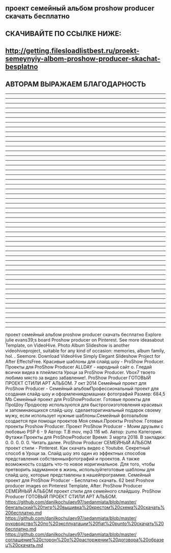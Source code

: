 проект семейный альбом proshow producer скачать бесплатно
--------------------------------------------------
СКАЧИВАЙТЕ ПО ССЫЛКЕ НИЖЕ:
--------------------------------------------------
http://getting.filesloadlistbest.ru/proekt-semeynyiy-albom-proshow-producer-skachat-besplatno
--------------------------------------------------
АВТОРАМ ВЫРАЖАЕМ БЛАГОДАРНОСТЬ
--------------------------------------------------
--------------------------------------------------
--------------------------------------------------
--------------------------------------------------
--------------------------------------------------
--------------------------------------------------
--------------------------------------------------
--------------------------------------------------
--------------------------------------------------
--------------------------------------------------
--------------------------------------------------
--------------------------------------------------
--------------------------------------------------
--------------------------------------------------
--------------------------------------------------
--------------------------------------------------
--------------------------------------------------
--------------------------------------------------
--------------------------------------------------
--------------------------------------------------
--------------------------------------------------
--------------------------------------------------
--------------------------------------------------
--------------------------------------------------
--------------------------------------------------
--------------------------------------------------
--------------------------------------------------
--------------------------------------------------
--------------------------------------------------
--------------------------------------------------
--------------------------------------------------
--------------------------------------------------
--------------------------------------------------
--------------------------------------------------
--------------------------------------------------
--------------------------------------------------
--------------------------------------------------
--------------------------------------------------
--------------------------------------------------
--------------------------------------------------
--------------------------------------------------
--------------------------------------------------
--------------------------------------------------
--------------------------------------------------
--------------------------------------------------
--------------------------------------------------
--------------------------------------------------
--------------------------------------------------
--------------------------------------------------
--------------------------------------------------
--------------------------------------------------
проект семейный альбом proshow producer скачать бесплатно Explore julie evans39;s board Proshow producer on Pinterest.  See more ideasabout Template,  on VideoHive. Photo Album Slideshow is another videohiveproject, suitable for any kind of occasion: memories, album family, hol. . Seemore. Download VideoHive Simply Elegant Slideshow Project for After EffectsFree. Красивые шаблоны для слайд шоу - ProShow Producer. Проекты для ProShow Producer  ALLDAY - народный сайт о. Гледай всички видеа в плейлиста Уроци за ProShow Producer. Vbox7 твоето любимо място за видео забавление!. ProShow Producer ГОТОВЫЙ ПРОЕКТ СТИЛИ АРТ АЛЬБОМ. 7 окт 2014  Семейный проект для ProShow Producer - Семейный альбомПрофессиональный проект для создания слайд-шоу и оформлениядомашних фотографий Размер: 684,5 Mb Семейный проект для ProShowProducer. Готовые проекты для ПроШоу Продюсер используются для быстрогоизготовления красивых и запоминающихся слайд-шоу.  сделаеторигинальный подарок своему мужу, если использует нужные шаблоны.Семейный фотоальбом создается при помощи проектов Моя семья.Проекты Proshow. Готовые проекты Proshow Producer. Проект ProShow Producer - Моим друзьям с любовью PSP 6 - 9  Автор: T.B mov, mp3  116 мб. Автор: zumo Категория: Футажи  Проекты для ProShowProducer Время: 3 марта 2018. В закладки: 0. 0. 0. 0. 0. Читать далее. ProShow Producer СЕМЕЙНЫЙ АЛЬБОМ проект стили  - Pinterest. Как скачать видео с Youtube. Секретный способ в Уроци за. Слайд шоу  это один из эффектных способов представления собственныхфотографий и проектов. А также возможность создать что-то новое иоригинальное. Для того, чтобы претворить задуманное в жизнь, используйтеготовые шаблоны для слайд шоу, которые представлены в нашейпрограмме. Семейный проект для ProShow Producer - Бесплатно скачать. 62 best Proshow producer images on Pinterest  Template, After. ProShow Producer СЕМЕЙНЫЙ АЛЬБОМ проект стили для семейного слайдшоу.
ProShow Producer ГОТОВЫЙ ПРОЕКТ СТИЛИ АРТ АЛЬБОМ.
https://github.com/danilkochulaev97/sedanmiata/blob/master/бенгальский%20тигр%20вышивка%20крестом%20схема%20скачать%20бесплатно.md
https://github.com/danilkochulaev97/sedanmiata/blob/master/руководство%20по%20эксплуатации%20fiat%20punto%20скачать%20бесплатно.md
https://github.com/danilkochulaev97/sedanmiata/blob/master/соглашение%20сторон%20о%20расторжении%20договора%20образец%20скачать.md